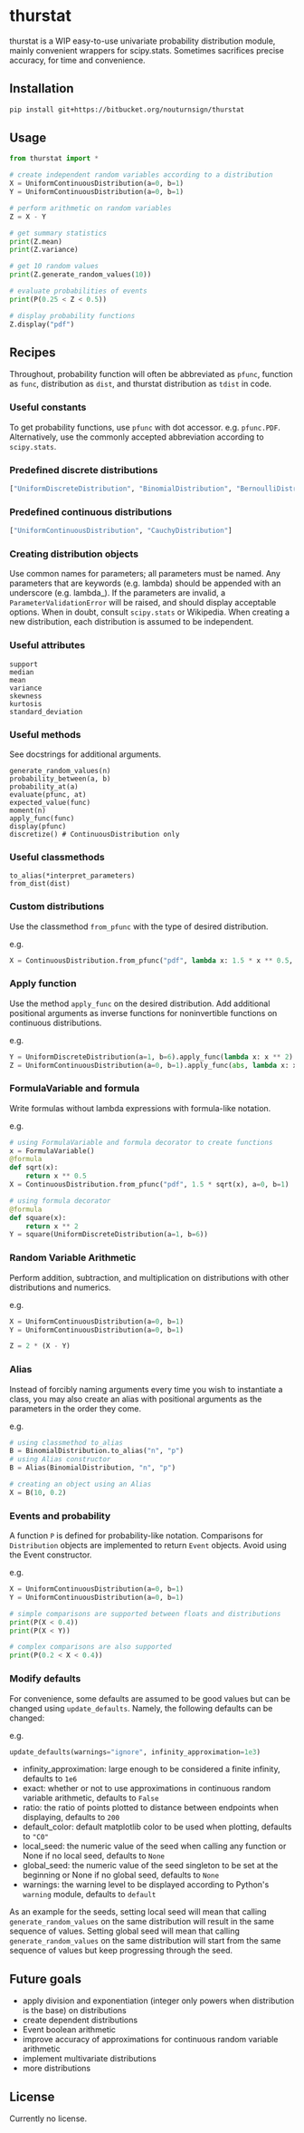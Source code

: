 # thurstat

thurstat is a WIP easy-to-use univariate probability distribution module, mainly convenient wrappers for scipy.stats. Sometimes sacrifices precise accuracy, for time and convenience.

## Installation

```bash
pip install git+https://bitbucket.org/nouturnsign/thurstat
```

## Usage

```py
from thurstat import *

# create independent random variables according to a distribution
X = UniformContinuousDistribution(a=0, b=1)
Y = UniformContinuousDistribution(a=0, b=1)

# perform arithmetic on random variables
Z = X - Y

# get summary statistics
print(Z.mean)
print(Z.variance)

# get 10 random values
print(Z.generate_random_values(10))

# evaluate probabilities of events
print(P(0.25 < Z < 0.5))

# display probability functions
Z.display("pdf")
```

## Recipes

Throughout, probability function will often be abbreviated as `pfunc`, function as `func`, distribution as `dist`, and thurstat distribution as `tdist` in code.

### Useful constants

To get probability functions, use `pfunc` with dot accessor. e.g. `pfunc.PDF`. Alternatively, use the commonly accepted abbreviation according to `scipy.stats`.

### Predefined discrete distributions

```py
["UniformDiscreteDistribution", "BinomialDistribution", "BernoulliDistribution", "BinomialDistribution", "GeometricDistribution", "HypergeometricDistribution", "NegativeBinomialDistribution", "NegativeHypergeometricDistribution", "PoissonDistribution"]
```

### Predefined continuous distributions

```py
["UniformContinuousDistribution", "CauchyDistribution"]
```

### Creating distribution objects

Use common names for parameters; all parameters must be named. Any parameters that are keywords (e.g. lambda) should be appended with an underscore (e.g. lambda_). If the parameters are invalid, a `ParameterValidationError` will be raised, and should display acceptable options. When in doubt, consult `scipy.stats` or Wikipedia. When creating a new distribution, each distribution is assumed to be independent. 

### Useful attributes

```
support
median
mean
variance
skewness
kurtosis
standard_deviation
```

### Useful methods

See docstrings for additional arguments. 

```
generate_random_values(n)
probability_between(a, b)
probability_at(a)
evaluate(pfunc, at)
expected_value(func)
moment(n)
apply_func(func)
display(pfunc)
discretize() # ContinuousDistribution only
```

### Useful classmethods

```
to_alias(*interpret_parameters)
from_dist(dist)
```

### Custom distributions

Use the classmethod `from_pfunc` with the type of desired distribution.

e.g.
```py
X = ContinuousDistribution.from_pfunc("pdf", lambda x: 1.5 * x ** 0.5, a=0, b=1)
```

### Apply function

Use the method `apply_func` on the desired distribution. Add additional positional arguments as inverse functions for noninvertible functions on continuous distributions.

e.g.
```py
Y = UniformDiscreteDistribution(a=1, b=6).apply_func(lambda x: x ** 2)
Z = UniformContinuousDistribution(a=0, b=1).apply_func(abs, lambda x: x, lambda x: -x)
```

### FormulaVariable and formula

Write formulas without lambda expressions with formula-like notation.

e.g.
```py
# using FormulaVariable and formula decorator to create functions
x = FormulaVariable()
@formula
def sqrt(x):
    return x ** 0.5
X = ContinuousDistribution.from_pfunc("pdf", 1.5 * sqrt(x), a=0, b=1)

# using formula decorator
@formula
def square(x):
    return x ** 2
Y = square(UniformDiscreteDistribution(a=1, b=6))
```

### Random Variable Arithmetic

Perform addition, subtraction, and multiplication on distributions with other distributions and numerics.

e.g.
```py
X = UniformContinuousDistribution(a=0, b=1)
Y = UniformContinuousDistribution(a=0, b=1)

Z = 2 * (X - Y)
```

### Alias

Instead of forcibly naming arguments every time you wish to instantiate a class, you may also create an alias with positional arguments as the parameters in the order they come.

e.g.
```py
# using classmethod to_alias
B = BinomialDistribution.to_alias("n", "p")
# using Alias constructor
B = Alias(BinomialDistribution, "n", "p")

# creating an object using an Alias
X = B(10, 0.2)
```

### Events and probability

A function `P` is defined for probability-like notation. Comparisons for `Distribution` objects are implemented to return `Event` objects. Avoid using the Event constructor.

e.g.
```py
X = UniformContinuousDistribution(a=0, b=1)
Y = UniformContinuousDistribution(a=0, b=1)

# simple comparisons are supported between floats and distributions
print(P(X < 0.4))
print(P(X < Y))

# complex comparisons are also supported
print(P(0.2 < X < 0.4))
```

### Modify defaults

For convenience, some defaults are assumed to be good values but can be changed using `update_defaults`. Namely, the following defaults can be changed:

e.g.
```py
update_defaults(warnings="ignore", infinity_approximation=1e3)
```

- infinity_approximation: large enough to be considered a finite infinity, defaults to `1e6`
- exact: whether or not to use approximations in continuous random variable arithmetic, defaults to `False`
- ratio: the ratio of points plotted to distance between endpoints when displaying, defaults to `200`
- default_color: default matplotlib color to be used when plotting, defaults to `"C0"`
- local_seed: the numeric value of the seed when calling any function or None if no local seed, defaults to `None`
- global_seed: the numeric value of the seed singleton to be set at the beginning or None if no global seed, defaults to `None`
- warnings: the warning level to be displayed according to Python's `warning` module, defaults to `default`

As an example for the seeds, setting local seed will mean that calling `generate_random_values` on the same distribution will result in the same sequence of values. Setting global seed will mean that calling `generate_random_values` on the same distribution will start from the same sequence of values but keep progressing through the seed.

## Future goals

- apply division and exponentiation (integer only powers when distribution is the base) on distributions
- create dependent distributions
- Event boolean arithmetic
- improve accuracy of approximations for continuous random variable arithmetic
- implement multivariate distributions
- more distributions

## License

Currently no license.
